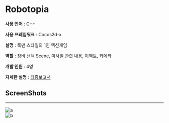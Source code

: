 # Robotopia

**사용 언어** : C++

**사용 프레임워크** : Cocos2d-x

**설명** : 록맨 스타일의 1인 액션게임

**역할** : 장비 선택 Scene, 미사일 관련 내용, 이펙트, 카메라

**개발 인원** : 4명

**자세한 설명** : [최종보고서](https://github.com/jwvg0425/ProjectArthas/wiki/%EB%B3%B4%EA%B3%A0%EC%84%9C)

## **ScreenShots**
----
![a](img/Robo1.png)<br>
![b](img/Robo2.png)<br>

